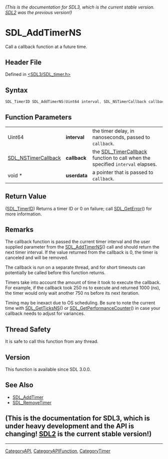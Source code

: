 ###### (This is the documentation for SDL3, which is the current stable version. [SDL2](https://wiki.libsdl.org/SDL2/) was the previous version!)
# SDL_AddTimerNS

Call a callback function at a future time.

## Header File

Defined in [<SDL3/SDL_timer.h>](https://github.com/libsdl-org/SDL/blob/main/include/SDL3/SDL_timer.h)

## Syntax

```c
SDL_TimerID SDL_AddTimerNS(Uint64 interval, SDL_NSTimerCallback callback, void *userdata);
```

## Function Parameters

|                                            |              |                                                                                                    |
| ------------------------------------------ | ------------ | -------------------------------------------------------------------------------------------------- |
| Uint64                                     | **interval** | the timer delay, in nanoseconds, passed to `callback`.                                             |
| [SDL_NSTimerCallback](SDL_NSTimerCallback) | **callback** | the [SDL_TimerCallback](SDL_TimerCallback) function to call when the specified `interval` elapses. |
| void *                                     | **userdata** | a pointer that is passed to `callback`.                                                            |

## Return Value

([SDL_TimerID](SDL_TimerID)) Returns a timer ID or 0 on failure; call
[SDL_GetError](SDL_GetError)() for more information.

## Remarks

The callback function is passed the current timer interval and the user
supplied parameter from the [SDL_AddTimerNS](SDL_AddTimerNS)() call and
should return the next timer interval. If the value returned from the
callback is 0, the timer is canceled and will be removed.

The callback is run on a separate thread, and for short timeouts can
potentially be called before this function returns.

Timers take into account the amount of time it took to execute the
callback. For example, if the callback took 250 ns to execute and returned
1000 (ns), the timer would only wait another 750 ns before its next
iteration.

Timing may be inexact due to OS scheduling. Be sure to note the current
time with [SDL_GetTicksNS](SDL_GetTicksNS)() or
[SDL_GetPerformanceCounter](SDL_GetPerformanceCounter)() in case your
callback needs to adjust for variances.

## Thread Safety

It is safe to call this function from any thread.

## Version

This function is available since SDL 3.0.0.

## See Also

- [SDL_AddTimer](SDL_AddTimer)
- [SDL_RemoveTimer](SDL_RemoveTimer)


## (This is the documentation for SDL3, which is under heavy development and the API is changing! [SDL2](https://wiki.libsdl.org/SDL2/) is the current stable version!)



----
[CategoryAPI](CategoryAPI), [CategoryAPIFunction](CategoryAPIFunction), [CategoryTimer](CategoryTimer)

